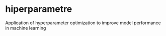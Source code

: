 # hiperparametre
Application of hyperparameter optimization to improve model performance in machine learning
